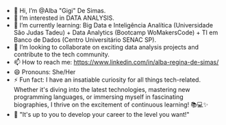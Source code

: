 - 👋 Hi, I’m @Alba "Gigi" De Simas.
- 👀 I’m interested in DATA ANALYSIS. 
- 🌱 I’m currently learning: Big Data e Inteligência Analítica (Universidade São Judas Tadeu) + Data Analytics (Bootcamp WoMakersCode) + TI em Banco de Dados (Centro Universitário SENAC SP).
- 💞️ I’m looking to collaborate on exciting data analysis projects and contribute to the tech community.
- 📫 How to reach me: https://www.linkedin.com/in/alba-regina-de-simas/
- 😄 Pronouns: She/Her
- ⚡ Fun fact: I have an insatiable curiosity for all things tech-related. Whether it's diving into the latest technologies, mastering new programming languages,
                or immersing myself in fascinating biographies, I thrive on the excitement of continuous learning! 📚💻✨
- 👀 "It's up to you to develop your career to the level you want!"
  

<!---
Alba-Gigi-DataAnalytics/Alba-Gigi-DataAnalytics is a ✨ special ✨ repository because its `README.md` (this file) appears on your GitHub profile.
You can click the Preview link to take a look at your changes.
--->
